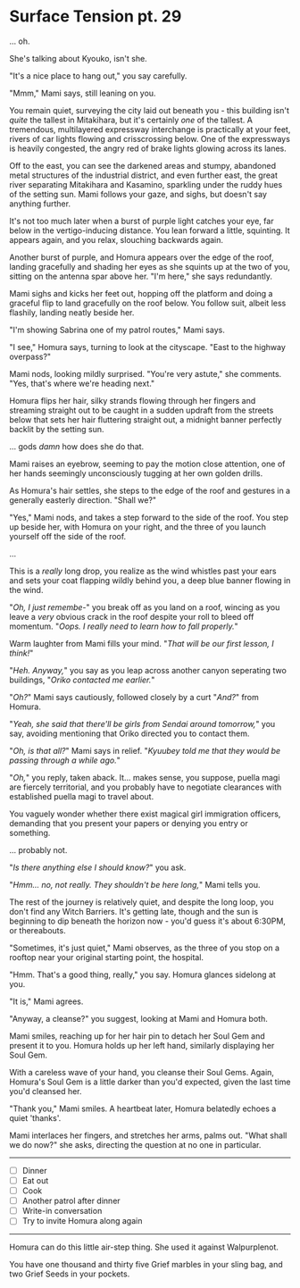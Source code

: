 # Surface Tension pt. 29

... oh.

She's talking about Kyouko, isn't she.

"It's a nice place to hang out," you say carefully.

"Mmm," Mami says, still leaning on you.

You remain quiet, surveying the city laid out beneath you - this building isn't *quite* the tallest in Mitakihara, but it's certainly *one* of the tallest. A tremendous, multilayered expressway interchange is practically at your feet, rivers of car lights flowing and crisscrossing below. One of the expressways is heavily congested, the angry red of brake lights glowing across its lanes.

Off to the east, you can see the darkened areas and stumpy, abandoned metal structures of the industrial district, and even further east, the great river separating Mitakihara and Kasamino, sparkling under the ruddy hues of the setting sun. Mami follows your gaze, and sighs, but doesn't say anything further.

It's not too much later when a burst of purple light catches your eye, far below in the vertigo-inducing distance. You lean forward a little, squinting. It appears again, and you relax, slouching backwards again.

Another burst of purple, and Homura appears over the edge of the roof, landing gracefully and shading her eyes as she squints up at the two of you, sitting on the antenna spar above her. "I'm here," she says redundantly.

Mami sighs and kicks her feet out, hopping off the platform and doing a graceful flip to land gracefully on the roof below. You follow suit, albeit less flashily, landing neatly beside her.

"I'm showing Sabrina one of my patrol routes," Mami says.

"I see," Homura says, turning to look at the cityscape. "East to the highway overpass?"

Mami nods, looking mildly surprised. "You're very astute," she comments. "Yes, that's where we're heading next."

Homura flips her hair, silky strands flowing through her fingers and streaming straight out to be caught in a sudden updraft from the streets below that sets her hair fluttering straight out, a midnight banner perfectly backlit by the setting sun.

... gods *damn* how does she do that.

Mami raises an eyebrow, seeming to pay the motion close attention, one of her hands seemingly unconsciously tugging at her own golden drills.

As Homura's hair settles, she steps to the edge of the roof and gestures in a generally easterly direction. "Shall we?"

"Yes," Mami nods, and takes a step forward to the side of the roof. You step up beside her, with Homura on your right, and the three of you launch yourself off the side of the roof.

...

This is a *really* long drop, you realize as the wind whistles past your ears and sets your coat flapping wildly behind you, a deep blue banner flowing in the wind.

"*Oh, I just remembe-*" you break off as you land on a roof, wincing as you leave a *very* obvious crack in the roof despite your roll to bleed off momentum. "*Oops. I really need to learn how to fall properly.*"

Warm laughter from Mami fills your mind. "*That will be our first lesson, I think!*"

"*Heh. Anyway,*" you say as you leap across another canyon seperating two buildings, "*Oriko contacted me earlier.*"

"*Oh?*" Mami says cautiously, followed closely by a curt "*And?*" from Homura.

"*Yeah, she said that there'll be girls from Sendai around tomorrow,*" you say, avoiding mentioning that Oriko directed you to contact them.

"*Oh, is *that* all?*" Mami says in relief. "*Kyuubey told me that they would be passing through a while ago.*"

"*Oh,*" you reply, taken aback. It... makes sense, you suppose, puella magi are fiercely territorial, and you probably have to negotiate clearances with established puella magi to travel about.

You vaguely wonder whether there exist magical girl immigration officers, demanding that you present your papers or denying you entry or something.

... probably not.

"*Is there anything else I should know?*" you ask.

"*Hmm... no, not really. They shouldn't be here long,*" Mami tells you.

The rest of the journey is relatively quiet, and despite the long loop, you don't find any Witch Barriers. It's getting late, though and the sun is beginning to dip beneath the horizon now - you'd guess it's about 6:30PM, or thereabouts.

"Sometimes, it's just quiet," Mami observes, as the three of you stop on a rooftop near your original starting point, the hospital.

"Hmm. That's a good thing, really," you say. Homura glances sidelong at you.

"It is," Mami agrees.

"Anyway, a cleanse?" you suggest, looking at Mami and Homura both.

Mami smiles, reaching up for her hair pin to detach her Soul Gem and present it to you. Homura holds up her left hand, similarly displaying her Soul Gem.

With a careless wave of your hand, you cleanse their Soul Gems. Again, Homura's Soul Gem is a little darker than you'd expected, given the last time you'd cleansed her.

"Thank you," Mami smiles. A heartbeat later, Homura belatedly echoes a quiet 'thanks'.

Mami interlaces her fingers, and stretches her arms, palms out. "What shall we do now?" she asks, directing the question at no one in particular.

---

- [ ] Dinner
- [ ] Eat out
- [ ] Cook
- [ ] Another patrol after dinner
- [ ] Write-in conversation
- [ ] Try to invite Homura along again

---

Homura can do this little air-step thing. She used it against Walpurplenot.

You have one thousand and thirty five Grief marbles in your sling bag, and two Grief Seeds in your pockets.
